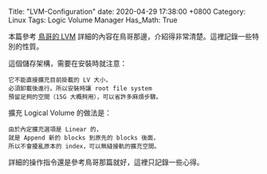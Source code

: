 Title: "LVM-Configuration"
date: 2020-04-29 17:38:00 +0800
Category: Linux
Tags: Logic Volume Manager
Has_Math: True

本篇參考 [鳥哥的 LVM](http://linux.vbird.org/linux_basic/0420quota.php#lvm_whatis)
詳細的內容在鳥哥那邊，介紹得非常清楚。這裡記錄一些特別的性質。

這個儲存架構，需要在安裝時就注意：

	它不能直接擴充目前掛載的 LV 大小，
	必須卸載後進行。所以安裝時讓 root file system
	預留足夠的空間（15G 大概夠用），可以省許多麻煩步驟。

擴充 Logical Volume 的做法是：

	由於內定擴充選項是 Linear 的，
	就是 Append 新的 blocks 到原先的 blocks 後面，
	所以不會擾亂原本的 index，可以無縫接軌的擴充空間。

詳細的操作指令還是參考鳥哥那篇就好，這裡只記錄一些心得。
